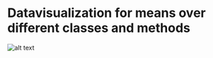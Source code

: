 # Datavisualization for means over different classes and methods

![alt text](https://github.com/[DennisVNilsson]/[datavizUAP]/blob/[branch]/image.jpg?raw=true)
